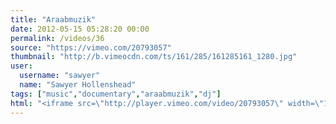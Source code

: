 ```yaml
---
title: "Araabmuzik"
date: 2012-05-15 05:28:20 00:00
permalink: /videos/36
source: "https://vimeo.com/20793057"
thumbnail: "http://b.vimeocdn.com/ts/161/285/161285161_1280.jpg"
user:
  username: "sawyer"
  name: "Sawyer Hollenshead"
tags: ["music","documentary","araabmuzik","dj"]
html: "<iframe src=\"http://player.vimeo.com/video/20793057\" width=\"1280\" height=\"720\" frameborder=\"0\" webkitAllowFullScreen mozallowfullscreen allowFullScreen></iframe>"
---
```


